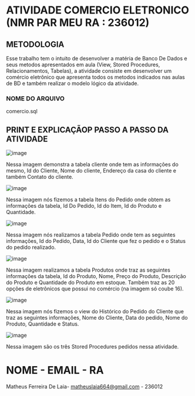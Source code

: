 # ATIVIDADE COMERCIO ELETRONICO (NMR PAR MEU RA : 236012)

## METODOLOGIA

Esse trabalho tem o intuito de desenvolver a matéria de Banco De Dados e seus metodos apresentados em aula (View, Stored Procedures, Relacionamentos, Tabelas), a atividade consiste em desenvolver um comércio eletrônico que apresenta todos os metodos indicados nas aulas de BD e também realizar o modelo lógico da atividade. 

### NOME DO ARQUIVO

comercio.sql

## PRINT E EXPLICAÇÃOP PASSO A PASSO DA ATIVIDADE 

![image](https://github.com/MatheusLaiaa/comercioele/assets/144149403/079b10d7-25cd-4c4a-a272-6ce35ec6d761)

Nessa imagem demonstra a tabela cliente onde tem as informações do mesmo, Id do Cliente, Nome do cliente, Endereço da casa do cliente e também Contato do cliente.

![image](https://github.com/MatheusLaiaa/comercioele/assets/144149403/ff7c4a9f-d476-4746-a5a1-abbc33943882)

Nessa imagem nós fizemos a tabela Itens do Pedido onde obtem as informações da tabela, Id Do Pedido, Id do Item, Id do Produto e Quantidade.

![image](https://github.com/MatheusLaiaa/comercioele/assets/144149403/e1154b3b-e885-4490-bc1e-b9e0d30b70a6)

Nessa imagem nós realizamos a tabela Pedido onde tem as seguintes informações, Id do Pedido, Data, Id do Cliente que fez o pedido e o Status do pedido realizado.

![image](https://github.com/MatheusLaiaa/comercioele/assets/144149403/f038c74d-b664-4fe8-8093-28ccbef2df7d)

Nessa imagem realizamos a tabela Produtos onde traz as seguintes informações da tabela, Id do Produto, Nome, Preço do Produto, Descrição do Produto e Quantidade do Produto em estoque. Também traz as 20 opções de eletrônicos que possui no comércio (na imagem só coube 16).

![image](https://github.com/MatheusLaiaa/comercioele/assets/144149403/28fa1842-ad21-4d07-ac7a-ac737e782060)

Nessa imagem nós fizemos o view do Histórico do Pedido do Cliente que traz as seguintes informações, Nome do Cliente, Data do pedido, Nome do Produto, Quantidade e Status.

![image](https://github.com/MatheusLaiaa/comercioele/assets/144149403/4d993646-d2a3-4a8c-94ea-eda32b919474)

Nessa imagem são os três Stored Procedures pedidos nessa atividade.


# NOME - EMAIL - RA

Matheus Ferreira De Laia- matheuslaia664@gmail.com - 236012


